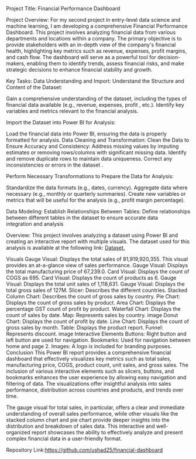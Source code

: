 


Project Title: Financial Performance Dashboard

Project Overview: For my second project in entry-level data science and machine learning, I am developing a comprehensive Financial Performance Dashboard. This project involves analyzing financial data from various departments and locations within a company. The primary objective is to provide stakeholders with an in-depth view of the company's financial health, highlighting key metrics such as revenue, expenses, profit margins, and cash flow. The dashboard will serve as a powerful tool for decision-makers, enabling them to identify trends, assess financial risks, and make strategic decisions to enhance financial stability and growth.

Key Tasks:
Data Understanding and Import:
Understand the Structure and Content of the Dataset:

Gain a comprehensive understanding of the dataset, including the types of financial data available (e.g., revenue, expenses, profit , etc.).
Identify key variables and metrics relevant to the financial analysis.

Import the Dataset into Power BI for Analysis:

Load the financial data into Power BI, ensuring the data is properly formatted for analysis.
Data Cleaning and Transformation:
Clean the Data to Ensure Accuracy and Consistency:
Address missing values by imputing estimates or removing rows/columns with significant missing data.
Identify and remove duplicate rows to maintain data uniqueness.
Correct any inconsistencies or errors in the dataset .

Perform Necessary Transformations to Prepare the Data for Analysis:

Standardize the data formats (e.g., dates, currency).
Aggregate data where necessary (e.g., monthly or quarterly summaries).
Create new variables or metrics that will be useful for the analysis (e.g., profit margin percentage).

Data Modeling:
Establish Relationships Between Tables:
Define relationships between different tables in the dataset to ensure accurate data integration and analysis


Overview:
This project involves analyzing a dataset using Power BI and creating an interactive report with multiple visuals. The dataset used for this analysis is available at the following link: [Dataset.](https://docs.google.com/spreadsheets/d/1kmZtwNrw9_M0WtZSqfjK89xXlAYUXTzr/edit?usp=sharing&ouid=108249843804995578592&rtpof=true&sd=true)

Visuals
Gauge Visual: Displays the total sales of 81,919,920,355. This visual provides an at-a-glance view of sales performance.
Gauge Visual: Displays the total manufacturing price of 67,239.0.
Card Visual: Displays the count of COGS as 695.
Card Visual: Displays the count of products as 6.
Gauge Visual: Displays the total unit sales of 1,118,631.
Gauge Visual: Displays the total gross sales of 127M.
Slicer: Describes the different countries.
Stacked Column Chart: Describes the count of gross sales by country.
Pie Chart: Displays the count of gross sales by product.
Area Chart: Displays the percentage GST count of profit by product.
Waterfall Chart: Displays the count of sales by date.
Map: Represents sales by country.
image
Donut Chart: Displays the count of profit by date.
Line Chart: Displays the count of gross sales by month.
Table: Displays the product report.
Funnel: Represents discount.
image
Interactive Elements
Buttons: Right button and left button are used for navigation.
Bookmarks: Used for navigation between home and page 2.
Images: A logo is included for branding purposes.
Conclusion
This Power BI report provides a comprehensive financial dashboard that effectively visualizes key metrics such as total sales, manufacturing price, COGS, product count, unit sales, and gross sales. The inclusion of various interactive elements such as slicers, buttons, and bookmarks enhances the user experience by allowing easy navigation and filtering of data. The visualizations offer insightful analysis into sales performance, distribution across countries and products, and trends over time.

The gauge visual for total sales, in particular, offers a clear and immediate understanding of overall sales performance, while other visuals like the stacked column chart and pie chart provide deeper insights into the distribution and breakdown of sales data. This interactive and well-organized report showcases the ability to effectively analyze and present complex financial data in a user-friendly format.

Repository Link:https://github.com/ushad25/financial-dashboard


